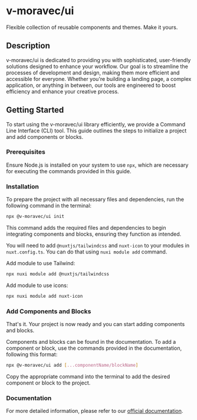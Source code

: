 # v-moravec/ui

Flexible collection of reusable components and themes. Make it yours.

## Description

v-moravec/ui is dedicated to providing you with sophisticated, user-friendly solutions designed to enhance your workflow. Our goal is to streamline the processes of development and design, making them more efficient and accessible for everyone. Whether you're building a landing page, a complex application, or anything in between, our tools are engineered to boost efficiency and enhance your creative process.

## Getting Started

To start using the v-moravec/ui library efficiently, we provide a Command Line Interface (CLI) tool. This guide outlines the steps to initialize a project and add components or blocks.

### Prerequisites

Ensure Node.js is installed on your system to use `npx`, which are necessary for executing the commands provided in this guide.

### Installation

To prepare the project with all necessary files and dependencies, run the following command in the terminal:

```bash
npx @v-moravec/ui init
```

This command adds the required files and dependencies to begin integrating components and blocks, ensuring they function as intended.

You will need to add `@nuxtjs/tailwindcss` and `nuxt-icon` to your modules in `nuxt.config.ts`. You can do that using `nuxi module add` command.

Add module to use Tailwind:

```bash
npx nuxi module add @nuxtjs/tailwindcss
```

Add module to use icons:

```bash
npx nuxi module add nuxt-icon
```

### Add Components and Blocks
That's it. Your project is now ready and you can start adding components and blocks.

Components and blocks can be found in the documentation. To add a component or block, use the commands provided in the documentation, following this format:

```bash
npx @v-moravec/ui add [...componentName/blockName]
```

Copy the appropriate command into the terminal to add the desired component or block to the project.

### Documentation
For more detailed information, please refer to our [official documentation](https://ui.vojtamoravec.cz).
